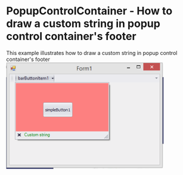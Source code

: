 # PopupControlContainer - How to draw a custom string in popup control container's footer


This example illustrates how to draw a custom string in popup control container's footer<br /><img src="https://raw.githubusercontent.com/DevExpress-Examples/popupcontrolcontainer-how-to-draw-a-custom-string-in-popup-control-containers-footer-t265126/14.1.3+/media/9ad3b56b-2624-11e5-80bf-00155d62480c.png">

<br/>


